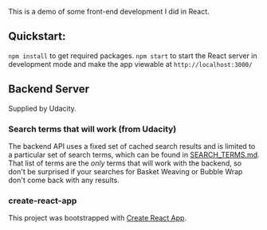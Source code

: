 This is a demo of some front-end development I did in React.

## Quickstart:

`npm install` to get required packages.
`npm start` to start the React server in development mode and make the app viewable at `http://localhost:3000/`

## Backend Server

Supplied by Udacity.

### Search terms that will work (from Udacity)
The backend API uses a fixed set of cached search results and is limited to a particular set of search terms, which can be found in [SEARCH_TERMS.md](SEARCH_TERMS.md). That list of terms are the _only_ terms that will work with the backend, so don't be surprised if your searches for Basket Weaving or Bubble Wrap don't come back with any results.

### create-react-app

This project was bootstrapped with [Create React App](https://github.com/facebookincubator/create-react-app).
